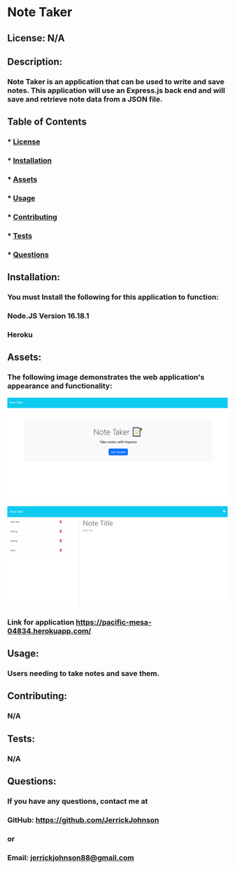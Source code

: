   # Note Taker 



  ## License: N/A
  

  ## Description:
  ### Note Taker is an application that can be used to write and save notes. This application will use an Express.js back end and will save and retrieve note data from a JSON file.

  ## Table of Contents
  ### * [License](#license)
  ### * [Installation](#installation)
  ### * [Assets](#assets)
  ### * [Usage](#usage)
  ### * [Contributing](#contributing)
  ### * [Tests](#tests)
  ### * [Questions](#questions)

  ## Installation:
  ### You must Install the following for this application to function:
  ### Node.JS Version 16.18.1
  ### Heroku

  ## Assets:
  ### The following image demonstrates the web application's appearance and functionality:

 ![Screenshot Note Taker](./public/assets/images/NoteTakerFirstScreen.PNG)

 ![Screenshot Note Taker](./public/assets/images/NoteTakerPic.PNG)
 

  ### Link for application https://pacific-mesa-04834.herokuapp.com/ 

  ## Usage:
  ### Users needing to take notes and save them.

  ## Contributing:
  ### N/A

  ## Tests:
  ### N/A

  ## Questions:
  ### If you have any questions, contact me at
  ### GitHub: https://github.com/JerrickJohnson
  ### or
  ### Email: jerrickjohnson88@gmail.com
